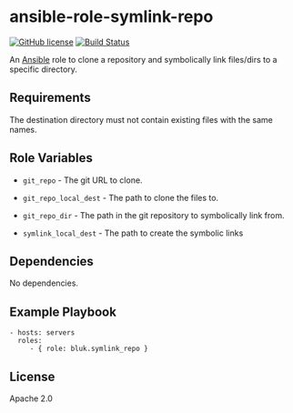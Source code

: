ansible-role-symlink-repo
=========================

[![GitHub license](https://img.shields.io/github/license/bluk/ansible-role-symlink-repo.svg)](https://github.com/bluk/ansible-role-symlink-repo/blob/master/LICENSE) [![Build Status](https://travis-ci.org/bluk/ansible-role-symlink-repo.svg?branch=master)](https://travis-ci.org/bluk/ansible-role-symlink-repo)

An [Ansible](https://www.ansible.com) role to clone a repository and symbolically link files/dirs to a specific directory.

Requirements
------------

The destination directory must not contain existing files with the same names.

Role Variables
--------------

* `git_repo` - The git URL to clone.

* `git_repo_local_dest` - The path to clone the files to.

* `git_repo_dir` - The path in the git repository to symbolically link from.

* `symlink_local_dest` - The path to create the symbolic links

Dependencies
------------

No dependencies.

Example Playbook
----------------

```
- hosts: servers
  roles:
     - { role: bluk.symlink_repo }
```

License
-------

Apache 2.0
